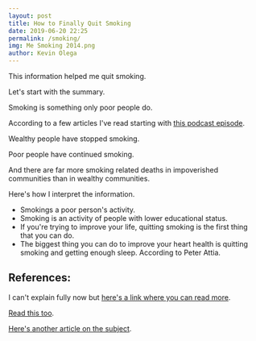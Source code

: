 ```yaml
--- 
layout: post 
title: How to Finally Quit Smoking
date: 2019-06-20 22:25
permalink: /smoking/ 
img: Me Smoking 2014.png
author: Kevin Olega 
--- 
```

This information helped me quit smoking.

Let's start with the summary.

Smoking is something only poor people do.

According to a few articles I've read starting with [this podcast episode](https://letsknowthings.com/episode117/).

Wealthy people have stopped smoking.

Poor people have continued smoking.

And there are far more smoking related deaths in impoverished communities than in wealthy communities.

Here's how I interpret the information.

- Smokings a poor person's activity.
- Smoking is an activity of people with lower educational status.
- If you're trying to improve your life, quitting smoking is the first thing that you can do.
- The biggest thing you can do to improve your heart health is quitting smoking and getting enough sleep. According to Peter Attia.

## References:

I can't explain fully now but [here's a link where you can read more](https://www.washingtonpost.com/national/americas-new-tobacco-crisis-the-rich-stopped-smoking-the-poor-didnt/2017/06/13/a63b42ba-4c8c-11e7-9669-250d0b15f83b_story.html).

[Read this too](https://medium.com/the-peruser/do-poor-people-smoke-more-2e1057c21478).

[Here's another article on the subject](http://www.thinkupstream.net/the_smoking_gap).

